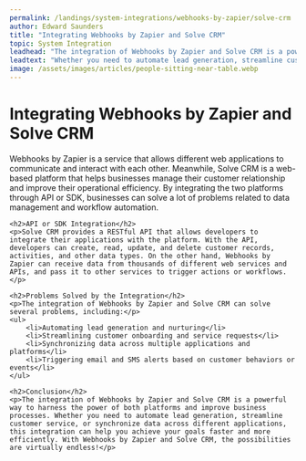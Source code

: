 ```yaml
---
permalink: /landings/system-integrations/webhooks-by-zapier/solve-crm
author: Edward Saunders
title: "Integrating Webhooks by Zapier and Solve CRM"
topic: System Integration
leadhead: "The integration of Webhooks by Zapier and Solve CRM is a powerful way to harness the power of both platforms and improve business processes"
leadtext: "Whether you need to automate lead generation, streamline customer service, or synchronize data across different applications, this integration can help you achieve your goals faster and more efficiently. With Webhooks by Zapier and Solve CRM, the possibilities are virtually endless!"
image: /assets/images/articles/people-sitting-near-table.webp
---
```

<div class="arttext">	<h1>Integrating Webhooks by Zapier and Solve CRM</h1>
	<p>Webhooks by Zapier is a service that allows different web applications to communicate and interact with each other. Meanwhile, Solve CRM is a web-based platform that helps businesses manage their customer relationship and improve their operational efficiency. By integrating the two platforms through API or SDK, businesses can solve a lot of problems related to data management and workflow automation.</p>

	<h2>API or SDK Integration</h2>
	<p>Solve CRM provides a RESTful API that allows developers to integrate their applications with the platform. With the API, developers can create, read, update, and delete customer records, activities, and other data types. On the other hand, Webhooks by Zapier can receive data from thousands of different web services and APIs, and pass it to other services to trigger actions or workflows.</p>

	<h2>Problems Solved by the Integration</h2>
	<p>The integration of Webhooks by Zapier and Solve CRM can solve several problems, including:</p>
	<ul>
		<li>Automating lead generation and nurturing</li>
		<li>Streamlining customer onboarding and service requests</li>
		<li>Synchronizing data across multiple applications and platforms</li>
		<li>Triggering email and SMS alerts based on customer behaviors or events</li>
	</ul>

	<h2>Conclusion</h2>
	<p>The integration of Webhooks by Zapier and Solve CRM is a powerful way to harness the power of both platforms and improve business processes. Whether you need to automate lead generation, streamline customer service, or synchronize data across different applications, this integration can help you achieve your goals faster and more efficiently. With Webhooks by Zapier and Solve CRM, the possibilities are virtually endless!</p>
</div>
